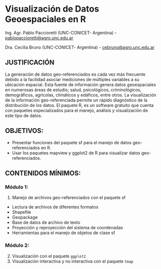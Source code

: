 # Visualización de Datos Geoespaciales en R
Ing. Agr. Pablo Paccioretti (UNC-CONICET- Argentina) - pablopaccioretti@agro.unc.edu.ar

Dra. Cecilia Bruno (UNC-CONICET- Argentina) - cebruno@agro.unc.edu.ar

## JUSTIFICACIÓN
La generación de datos geo-referenciados es cada vez más frecuente debido a la facilidad asociar
mediciones de múltiples variables a su ubicación espacial. Esta fuente de información genera datos
geoespaciales en numerosas áreas de estudio; salud, psicológicos, criminológicos, demográficos,
agrícolas, climáticos y edáficos, entre otros. La visualización de la información geo-referenciada
permite un rápido diagnóstico de la distribución de los datos. El paquete R, es un software gratuito que
cuenta con paquetes especializados para el manejo, análisis y visualización de este tipo de datos.
## OBJETIVOS:
  - Presentar funciones del paquete sf para el manejo de datos geo-referenciados en R.
  - Usar los paquetes mapview y ggplot2 de R para visualizar datos geo-referenciados.

## CONTENIDOS MÍNIMOS:
### Módulo 1:
1. Manejo de archivos geo-referenciados con el paquete sf
 - Lectura de archivos de diferentes formatos
 - Shapefile
 - Geopackage
 - Base de datos de archivo de texto
 - Proyección y reproyección del sistema de coordenadas
 - Herramientas para el manejo de objetos de clase sf

### Módulo 2:
2. Visualización con el paquete `ggplot2`
3. Visualización interactiva y no interactiva con el paquete `tmap`

